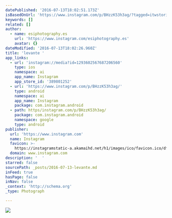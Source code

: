```yaml
---
datePublished: '2016-07-13T18:02:51.173Z'
isBasedOnUrl: 'https://www.instagram.com/p/BHzzK53h3ag/?tagged=itwstories'
keywords: []
related: []
author:
  - name: esiphotography.es
    url: 'https://www.instagram.com/esiphotography.es'
    avatar: {}
dateModified: '2016-07-13T18:02:26.960Z'
title: 'levante '
app_links:
  - url: 'instagram://media?id=1293602567687206560'
    type: ios
    namespace: ai
    app_name: Instagram
    app_store_id: '389801252'
  - url: 'https://www.instagram.com/p/BHzzK53h3ag/'
    type: android
    namespace: ai
    app_name: Instagram
    package: com.instagram.android
  - path: https/instagram.com/p/BHzzK53h3ag/
    package: com.instagram.android
    namespace: google
    type: android
publisher:
  url: 'https://www.instagram.com'
  name: Instagram
  favicon: >-
    https://instagramstatic-a.akamaihd.net/h1/images/ico/favicon.ico/dfa85bb1fd63.ico
  domain: www.instagram.com
description: '  '
starred: false
sourcePath: _posts/2016-07-13-levante.md
inFeed: true
hasPage: false
inNav: false
_context: 'http://schema.org'
_type: Photograph

---
```

![  ](https://scontent.cdninstagram.com/t51.2885-15/s640x640/sh0.08/e35/13724642_1735940719997136_1022884078_n.jpg?ig_cache_key=MTI5MzYwMjU2NzY4NzIwNjU2MA%3D%3D.2)